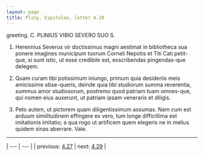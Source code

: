 ```yaml
---
layout: page
title: Pliny, Espitulae, letter 4.28
---
```


greeting. C. PLINIUS VIBIO SEVERO SUO S.



1. Herennius Severus vir doctissimus magni aestimat in bibliotheca sua ponere imagines municipum tuorum Corneli Nepotis et Titi Cati petit-que, si sunt istic, ut esse credibile est, exscribendas pingendas-que delegem.



2. Quam curam tibi potissimum iniungo, primum quia desideriis meis amicissime obse-queris, deinde quia tibi studiorum summa reverentia, summus amor studiosorum, postremo quod patriam tuam omnes-que, qui nomen eius auxerunt, ut patriam ipsam veneraris et diligis.



3. Peto autem, ut pictorem quam diligentissimum assumas. Nam cum est arduum similitudinem effingere ex vero, tum longe difficillima est imitationis imitatio; a qua rogo ut artificem quem elegeris ne in melius quidem sinas aberrare. Vale.



---

| --- | --- |
| previous: [4.27](../4.27/) | next: [4.29](../4.29/) |